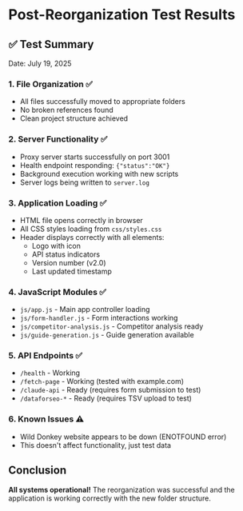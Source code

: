 # Post-Reorganization Test Results

## ✅ Test Summary
Date: July 19, 2025

### 1. File Organization ✅
- All files successfully moved to appropriate folders
- No broken references found
- Clean project structure achieved

### 2. Server Functionality ✅
- Proxy server starts successfully on port 3001
- Health endpoint responding: `{"status":"OK"}`
- Background execution working with new scripts
- Server logs being written to `server.log`

### 3. Application Loading ✅
- HTML file opens correctly in browser
- All CSS styles loading from `css/styles.css`
- Header displays correctly with all elements:
  - Logo with icon
  - API status indicators
  - Version number (v2.0)
  - Last updated timestamp

### 4. JavaScript Modules ✅
- `js/app.js` - Main app controller loading
- `js/form-handler.js` - Form interactions working
- `js/competitor-analysis.js` - Competitor analysis ready
- `js/guide-generation.js` - Guide generation available

### 5. API Endpoints ✅
- `/health` - Working
- `/fetch-page` - Working (tested with example.com)
- `/claude-api` - Ready (requires form submission to test)
- `/dataforseo-*` - Ready (requires TSV upload to test)

### 6. Known Issues ⚠️
- Wild Donkey website appears to be down (ENOTFOUND error)
- This doesn't affect functionality, just test data

## Conclusion
**All systems operational!** The reorganization was successful and the application is working correctly with the new folder structure.